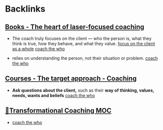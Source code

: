 
# Backlinks
## [Books - The heart of laser-focused coaching](<Books - The heart of laser-focused coaching.md>)
- The coach truly focuses on the client — who the person is, what they think is true, how they behave, and what they value. [focus on the client as a whole](<focus on the client as a whole.md>) [coach the who](<coach the who.md>)

- relies on understanding the person, not their situation or problem. [coach the who](<coach the who.md>)

## [Courses - The target approach - Coaching](<Courses - The target approach - Coaching.md>)
- **Ask questions about the client,** such as their **way of thinking, values, needs, wants and beliefs** [coach the who](<coach the who.md>)

## [🧭Transformational Coaching MOC](<🧭Transformational Coaching MOC.md>)
- [coach the who](<coach the who.md>)

